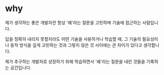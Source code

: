 # why
제가 생각하는 좋은 개발자란 항상 '왜'라는 질문을 고민하며 기술에 접근하는 사람입니다.

답을 정확히 내리지 못할지라도 어떤 기술을 사용하거나 학습할 때, 그 기술의 필요성이나 동작 방식을 깊게 고민하는 것과 그렇지 않은 것 사이에는 큰 차이가 있다고 생각합니다.

제가 추구하는 개발자로 성장하기 위해 학습하면서 '왜'라는 질문을 내린 것들을 기록하는 공간입니다.